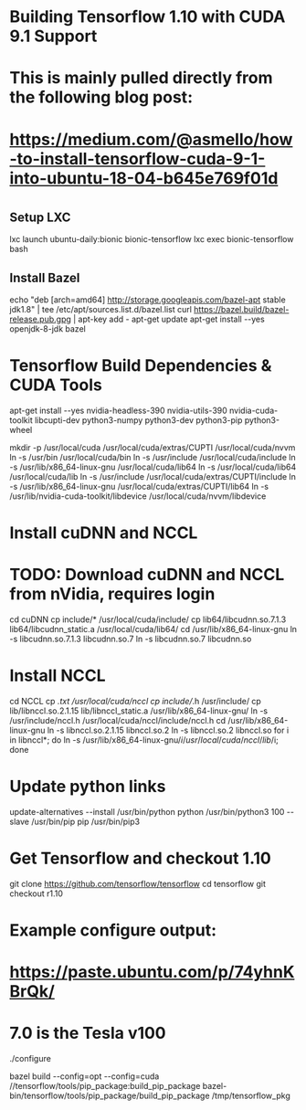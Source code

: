 # Building Tensorflow 1.10 with CUDA 9.1 Support
#
# This is mainly pulled directly from the following blog post:
# https://medium.com/@asmello/how-to-install-tensorflow-cuda-9-1-into-ubuntu-18-04-b645e769f01d
#

## Setup LXC
lxc launch ubuntu-daily:bionic bionic-tensorflow
lxc exec bionic-tensorflow bash

##  Install Bazel
echo "deb [arch=amd64] http://storage.googleapis.com/bazel-apt stable jdk1.8" | tee /etc/apt/sources.list.d/bazel.list
curl https://bazel.build/bazel-release.pub.gpg | apt-key add -
apt-get update
apt-get install --yes openjdk-8-jdk bazel

# Tensorflow Build Dependencies & CUDA Tools
apt-get install --yes nvidia-headless-390 nvidia-utils-390 nvidia-cuda-toolkit libcupti-dev python3-numpy python3-dev python3-pip python3-wheel

mkdir -p /usr/local/cuda /usr/local/cuda/extras/CUPTI /usr/local/cuda/nvvm
ln -s /usr/bin /usr/local/cuda/bin
ln -s /usr/include /usr/local/cuda/include
ln -s /usr/lib/x86_64-linux-gnu /usr/local/cuda/lib64
ln -s /usr/local/cuda/lib64 /usr/local/cuda/lib
ln -s /usr/include /usr/local/cuda/extras/CUPTI/include
ln -s /usr/lib/x86_64-linux-gnu /usr/local/cuda/extras/CUPTI/lib64
ln -s /usr/lib/nvidia-cuda-toolkit/libdevice /usr/local/cuda/nvvm/libdevice

# Install cuDNN and NCCL
# TODO: Download cuDNN and NCCL from nVidia, requires login
cd cuDNN
cp include/* /usr/local/cuda/include/
cp lib64/libcudnn.so.7.1.3 lib64/libcudnn_static.a /usr/local/cuda/lib64/
cd /usr/lib/x86_64-linux-gnu
ln -s libcudnn.so.7.1.3 libcudnn.so.7
ln -s libcudnn.so.7 libcudnn.so

# Install NCCL
cd NCCL
cp *.txt /usr/local/cuda/nccl
cp include/*.h /usr/include/
cp lib/libnccl.so.2.1.15 lib/libnccl_static.a /usr/lib/x86_64-linux-gnu/
ln -s /usr/include/nccl.h /usr/local/cuda/nccl/include/nccl.h
cd /usr/lib/x86_64-linux-gnu
ln -s libnccl.so.2.1.15 libnccl.so.2
ln -s libnccl.so.2 libnccl.so
for i in libnccl*; do ln -s /usr/lib/x86_64-linux-gnu/$i /usr/local/cuda/nccl/lib/$i; done

# Update python links
update-alternatives --install /usr/bin/python python /usr/bin/python3 100 --slave /usr/bin/pip pip /usr/bin/pip3

# Get Tensorflow and checkout 1.10
git clone https://github.com/tensorflow/tensorflow
cd tensorflow
git checkout r1.10

# Example configure output:
# https://paste.ubuntu.com/p/74yhnKBrQk/
# 7.0 is the Tesla v100
./configure

bazel build --config=opt --config=cuda //tensorflow/tools/pip_package:build_pip_package
bazel-bin/tensorflow/tools/pip_package/build_pip_package /tmp/tensorflow_pkg
